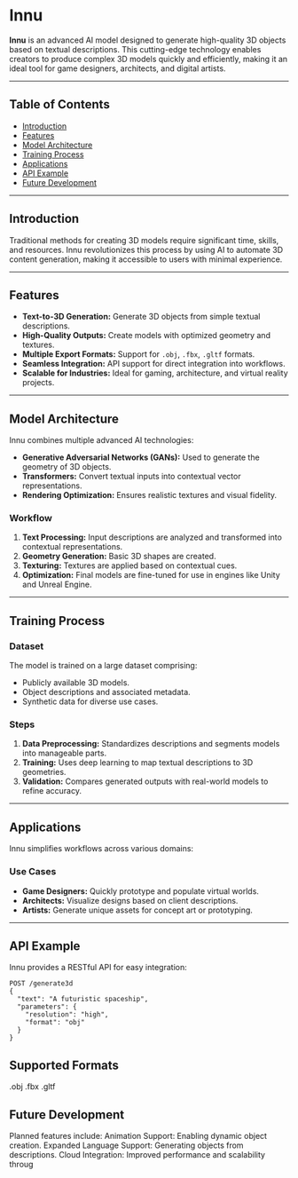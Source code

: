 # Innu

**Innu** is an advanced AI model designed to generate high-quality 3D objects based on textual descriptions. This cutting-edge technology enables creators to produce complex 3D models quickly and efficiently, making it an ideal tool for game designers, architects, and digital artists.

---

## Table of Contents
- [Introduction](#introduction)
- [Features](#features)
- [Model Architecture](#model-architecture)
- [Training Process](#training-process)
- [Applications](#applications)
- [API Example](#api-example)
- [Future Development](#future-development)

---

## Introduction

Traditional methods for creating 3D models require significant time, skills, and resources. Innu revolutionizes this process by using AI to automate 3D content generation, making it accessible to users with minimal experience.

---

## Features

- **Text-to-3D Generation:** Generate 3D objects from simple textual descriptions.
- **High-Quality Outputs:** Create models with optimized geometry and textures.
- **Multiple Export Formats:** Support for `.obj`, `.fbx`, `.gltf` formats.
- **Seamless Integration:** API support for direct integration into workflows.
- **Scalable for Industries:** Ideal for gaming, architecture, and virtual reality projects.

---

## Model Architecture

Innu combines multiple advanced AI technologies:
- **Generative Adversarial Networks (GANs):** Used to generate the geometry of 3D objects.
- **Transformers:** Convert textual inputs into contextual vector representations.
- **Rendering Optimization:** Ensures realistic textures and visual fidelity.

### Workflow
1. **Text Processing:** Input descriptions are analyzed and transformed into contextual representations.
2. **Geometry Generation:** Basic 3D shapes are created.
3. **Texturing:** Textures are applied based on contextual cues.
4. **Optimization:** Final models are fine-tuned for use in engines like Unity and Unreal Engine.

---

## Training Process

### Dataset
The model is trained on a large dataset comprising:
- Publicly available 3D models.
- Object descriptions and associated metadata.
- Synthetic data for diverse use cases.

### Steps
1. **Data Preprocessing:** Standardizes descriptions and segments models into manageable parts.
2. **Training:** Uses deep learning to map textual descriptions to 3D geometries.
3. **Validation:** Compares generated outputs with real-world models to refine accuracy.

---

## Applications

Innu simplifies workflows across various domains:

### Use Cases
- **Game Designers:** Quickly prototype and populate virtual worlds.
- **Architects:** Visualize designs based on client descriptions.
- **Artists:** Generate unique assets for concept art or prototyping.

---

## API Example

Innu provides a RESTful API for easy integration:

```
POST /generate3d
{
  "text": "A futuristic spaceship",
  "parameters": {
    "resolution": "high",
    "format": "obj"
  }
}
```

## Supported Formats
.obj
.fbx
.gltf

## Future Development
Planned features include:
Animation Support: Enabling dynamic object creation.
Expanded Language Support: Generating objects from descriptions.
Cloud Integration: Improved performance and scalability throug

